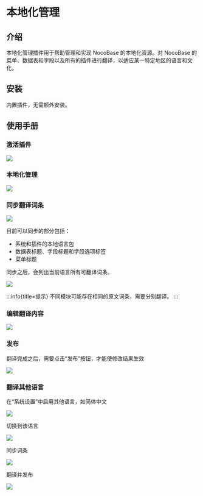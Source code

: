 # 本地化管理

<PluginInfo name="localization-management"></PluginInfo>

## 介绍

本地化管理插件用于帮助管理和实现 NocoBase 的本地化资源。对 NocoBase 的菜单、数据表和字段以及所有的插件进行翻译，以适应某一特定地区的语言和文化。

## 安装

内置插件，无需额外安装。

## 使用手册

### 激活插件

![](https://static-docs.nocobase.com/d16f6ecd6bfb8d1e8acff38f23ad37f8.png)

### 本地化管理

<img src="https://nocobase-docs.oss-cn-beijing.aliyuncs.com/202404202134187.png"/>

### 同步翻译词条

<img src="https://nocobase-docs.oss-cn-beijing.aliyuncs.com/202404202134850.png"/>

目前可以同步的部分包括：

- 系统和插件的本地语言包
- 数据表标题、字段标题和字段选项标签
- 菜单标题

同步之后，会列出当前语言所有可翻译词条。

<img src="https://nocobase-docs.oss-cn-beijing.aliyuncs.com/202404202136567.png"/>

:::info{title=提示}
不同模块可能存在相同的原文词条，需要分别翻译。
:::

### 编辑翻译内容

<img src="https://nocobase-docs.oss-cn-beijing.aliyuncs.com/202404202142836.png"/>

### 发布

翻译完成之后，需要点击“发布”按钮，才能使修改结果生效

<img src="https://nocobase-docs.oss-cn-beijing.aliyuncs.com/202404202143135.png"/>

### 翻译其他语言

在“系统设置”中启用其他语言，如简体中文

![](https://static-docs.nocobase.com/618830967aaeb643c892fce355d59a73.png)

切换到该语言

<img src="https://nocobase-docs.oss-cn-beijing.aliyuncs.com/202404202144789.png"/>

同步词条

<img src="https://nocobase-docs.oss-cn-beijing.aliyuncs.com/202404202145877.png"/>

翻译并发布

<img src="https://nocobase-docs.oss-cn-beijing.aliyuncs.com/202404202143135.png"/>